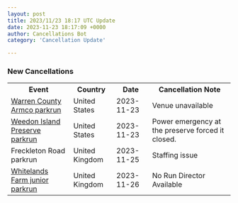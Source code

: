 ```yaml
---
layout: post
title: 2023/11/23 18:17 UTC Update
date: 2023-11-23 18:17:09 +0000
author: Cancellations Bot
category: 'Cancellation Update'

---
```


<h3>New Cancellations</h3>
<div class='hscrollable'>
<table style='width: 100%'>
    <tr>
        <th>Event</th>
        <th>Country</th>
        <th>Date</th>
        <th>Cancellation Note</th>
    </tr>
    <tr>
        <td><a href="https://www.parkrun.us/warrencountyarmco">Warren County Armco parkrun</a></td>
        <td>United States</td>
        <td>2023-11-23</td>
        <td>Venue unavailable</td>
    </tr>
    <tr>
        <td><a href="https://www.parkrun.us/weedonislandpreserve">Weedon Island Preserve parkrun</a></td>
        <td>United States</td>
        <td>2023-11-23</td>
        <td>Power emergency at the preserve forced it closed.</td>
    </tr>
    <tr>
        <td>Freckleton Road parkrun</td>
        <td>United Kingdom</td>
        <td>2023-11-25</td>
        <td>Staffing issue</td>
    </tr>
    <tr>
        <td><a href="https://www.parkrun.org.uk/whitelandsfarm-juniors">Whitelands Farm junior parkrun</a></td>
        <td>United Kingdom</td>
        <td>2023-11-26</td>
        <td>No Run Director Available</td>
    </tr>
</table>
</div>

